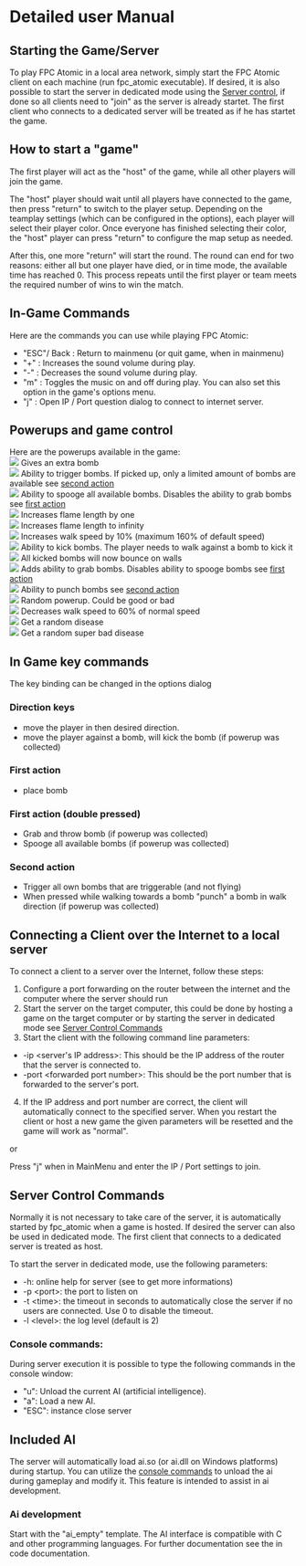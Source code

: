 # Detailed user Manual

## Starting the Game/Server

To play FPC Atomic in a local area network, simply start the FPC Atomic client on each machine (run fpc_atomic executable). If desired, it is also possible to start the server in dedicated mode using the [Server control](#Server-Control-commands), if done so all clients need to "join" as the server is already startet. The first client who connects to a dedicated server will be treated as if he has startet the game.

## How to start a "game"
The first player will act as the "host" of the game, while all other players will join the game.  

The "host" player should wait until all players have connected to the game, then press "return" to switch to the player setup. Depending on the teamplay settings (which can be configured in the options), each player will select their player color. Once everyone has finished selecting their color, the "host" player can press "return" to configure the map setup as needed.

After this, one more "return" will start the round. The round can end for two reasons: either all but one player have died, or in time mode, the available time has reached 0. This process repeats until the first player or team meets the required number of wins to win the match.

## In-Game Commands
Here are the commands you can use while playing FPC Atomic:
- "ESC"/ Back : Return to mainmenu (or quit game, when in mainmenu)
- "+" : Increases the sound volume during play. 
- "-" : Decreases the sound volume during play.
- "m" : Toggles the music on and off during play. You can also set this option in the game's options menu.
- "j" : Open IP / Port question dialog to connect to internet server.
  
## Powerups and game control
Here are the powerups available in the game:  
![](data/res/powbomb.png) Gives an extra bomb  
![](data/res/powtrig.png) Ability to trigger bombs. If picked up, only a limited amount of bombs are available see [second action](#Second-action)  
![](data/res/powspoog.png) Ability to spooge all available bombs. Disables the ability to grab bombs see [first action](#first-action-double-pressed)  
![](data/res/powflame.png) Increases flame length by one  
![](data/res/powgold.png) Increases flame length to infinity  
![](data/res/powskate.png) Increases walk speed by 10% (maximum 160% of default speed)  
![](data/res/powkick.png) Ability to kick bombs. The player needs to walk against a bomb to kick it  
![](data/res/powjelly.png) All kicked bombs will now bounce on walls  
![](data/res/powgrab.png) Adds ability to grab bombs. Disables ability to spooge bombs see [first action](#first-action-double-pressed)  
![](data/res/powpunch.png) Ability to punch bombs see [second action](#Second-action)  
![](data/res/powrand.png) Random powerup. Could be good or bad  
![](data/res/powslow.png)  Decreases walk speed to 60% of normal speed   
![](data/res/powdisea.png) Get a random disease  
![](data/res/powebola.png) Get a random super bad disease  

## In Game key commands
The key binding can be changed in the options dialog

### Direction keys
- move the player in then desired direction.
- move the player against a bomb, will kick the bomb (if powerup was collected)

### First action
- place bomb
  
### First action (double pressed)
- Grab and throw bomb (if powerup was collected)
- Spooge all available bombs (if powerup was collected)
  
### Second action
- Trigger all own bombs that are triggerable (and not flying)
- When pressed while walking towards a bomb "punch" a bomb in walk direction (if powerup was collected)

## Connecting a Client over the Internet to a local server
To connect a client to a server over the Internet, follow these steps: 
1. Configure a port forwarding on the router between the internet and the computer where the server should run
2. Start the server on the target computer, this could be done by hosting a game on the target computer or by starting the server in dedicated mode see [Server Control Commands](#Server-Control-Commands)
3. Start the client with the following command line parameters:
- -ip \<server's IP address\>: This should be the IP address of the router that the server is connected to.
- -port \<forwarded port number\>: This should be the port number that is forwarded to the server's port.
4. If the IP address and port number are correct, the client will automatically connect to the specified server. When you restart the client or host a new game the given parameters will be resetted and the game will work as "normal".

or

 Press "j" when in MainMenu and enter the IP / Port settings to join.

## Server Control Commands
Normally it is not necessary to take care of the server, it is automatically started by fpc_atomic when a game is hosted. If desired the server can also be used in dedicated mode. The first client that connects to a dedicated server is treated as host.

To start the server in dedicated mode, use the following parameters:
- -h: online help for server (see to get more informations)
- -p \<port\>: the port to listen on
- -t \<time\>: the timeout in seconds to automatically close the server if no users are connected. Use 0 to disable the timeout.
- -l \<level\>: the log level (default is 2)

### Console commands:
During server execution it is possible to type the following commands in the console window:
- "u": Unload the current AI (artificial intelligence).
- "a": Load a new AI.
- "ESC": instance close server

## Included AI
The server will automatically load ai.so (or ai.dll on Windows platforms) during startup. You can utilize the [console commands](#console-commands) to unload the ai during gameplay and modify it. This feature is intended to assist in ai development.

### Ai development
Start with the "ai_empty" template. The AI interface is compatible with C and other programming languages. For further documentation see the in code documentation.